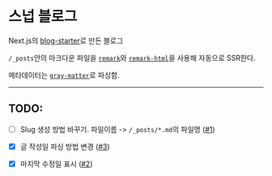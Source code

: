 # 스넙 블로그

Next.js의 [blog-starter](https://github.com/vercel/next.js/tree/canary/examples/blog-starter)로 만든 블로그

`/_posts`안의 마크다운 파일을 [`remark`](https://github.com/remarkjs/remark)와 [`remark-html`](https://github.com/remarkjs/remark-html)을 사용해 자동으로 SSR한다.

메타데이터는 [`gray-matter`](https://github.com/jonschlinkert/gray-matter)로 파싱함.

---

## TODO:

- [ ] Slug 생성 방법 바꾸기. 파일이름 -> `/_posts/*.md`의 파일명 ([#1](https://github.com/plastic041/blog-next/issues/1))

- [x] 글 작성일 파싱 방법 변경 ([#3](https://github.com/plastic041/blog-next/issues/3))

- [x] 마지막 수정일 표시 ([#2](https://github.com/plastic041/blog-next/issues/2))
